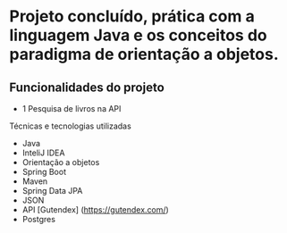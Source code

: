 # Projeto concluído, prática com a linguagem Java e os conceitos do paradigma de orientação a objetos. </h2>

## Funcionalidades do projeto 

- 1 Pesquisa de livros na API

 Técnicas e tecnologias utilizadas
- Java
- InteliJ IDEA
- Orientação a objetos
- Spring Boot
- Maven
- Spring Data JPA
- JSON
- API [Gutendex] (https://gutendex.com/)
- Postgres
